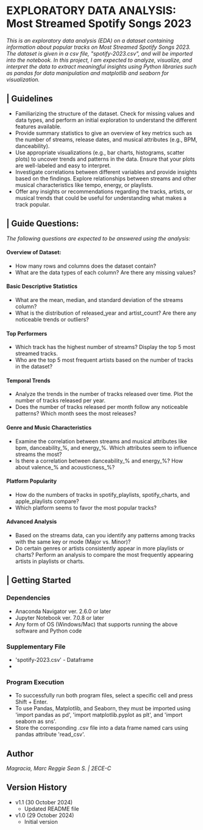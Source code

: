 # EXPLORATORY DATA ANALYSIS: Most Streamed Spotify Songs 2023

_This is an exploratory data analysis (EDA) on a dataset containing information about popular tracks on Most Streamed Spotify Songs 2023. The dataset is given in a csv file, "spotify-2023.csv", and will be imported into the notebook. In this project, I am expected to analyze, visualize, and interpret the data to extract meaningful insights using Python libraries such as pandas for data manipulation and matplotlib and seaborn for visualization._

## | Guidelines 
* Familiarizing the structure of the dataset. Check for missing values and data types, and perform an initial exploration to understand the different features available.
* Provide summary statistics to give an overview of key metrics such as the number of streams, release dates, and musical attributes (e.g., BPM, danceability).
* Use appropriate visualizations (e.g., bar charts, histograms, scatter plots) to uncover trends and patterns in the data. Ensure that your plots are well-labeled and easy to interpret.
* Investigate correlations between different variables and provide insights based on the findings. Explore relationships between streams and other musical characteristics like tempo, energy, or playlists.
* Offer any insights or recommendations regarding the tracks, artists, or musical trends that could be useful for understanding what makes a track popular.
  
## | Guide Questions:
_The following questions are expected to be answered using the analysis:_

#### Overview of Dataset:
* How many rows and columns does the dataset contain?
* What are the data types of each column? Are there any missing values?

#### Basic Descriptive Statistics
* What are the mean, median, and standard deviation of the streams column?
* What is the distribution of released_year and artist_count? Are there any noticeable trends or outliers?

#### Top Performers
* Which track has the highest number of streams? Display the top 5 most streamed tracks.
* Who are the top 5 most frequent artists based on the number of tracks in the dataset?

#### Temporal Trends
* Analyze the trends in the number of tracks released over time. Plot the number of tracks released per year.
* Does the number of tracks released per month follow any noticeable patterns? Which month sees the most releases?

#### Genre and Music Characteristics
* Examine the correlation between streams and musical attributes like bpm, danceability_%, and energy_%. Which attributes seem to influence streams the most?
* Is there a correlation between danceability_% and energy_%? How about valence_% and acousticness_%?
 
#### Platform Popularity
* How do the numbers of tracks in spotify_playlists, spotify_charts, and apple_playlists compare?
* Which platform seems to favor the most popular tracks?

#### Advanced Analysis
* Based on the streams data, can you identify any patterns among tracks with the same key or mode (Major vs. Minor)?
* Do certain genres or artists consistently appear in more playlists or charts? Perform an analysis to compare the most frequently appearing artists in playlists or charts.

## | Getting Started

### Dependencies
* Anaconda Navigator ver. 2.6.0 or later
* Jupyter Notebook ver. 7.0.8 or later
* Any form of OS (Windows/Mac) that supports running the above software and Python code

### Supplementary File
* 'spotify-2023.csv' - Dataframe
* 

### Program Execution
* To successfully run both program files, select a specific cell and press Shift + Enter.
* To use Pandas, Matplotlib, and Seaborn, they must be imported using 'import pandas as pd', 'import matplotlib.pyplot as plt', and 'import seaborn as sns'.
* Store the corresponding .csv file into a data frame named cars using pandas attribute 'read_csv'.


## Author
_Magracia, Marc Reggie Sean S. | 2ECE-C_

## Version History
* v1.1 (30 October 2024)
  * Updated README file 
* v1.0 (29 October 2024)
  * Initial version
